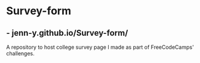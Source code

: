 # Survey-form

## - jenn-y.github.io/Survey-form/

A repository to host college survey page I made as part of FreeCodeCamps' challenges.
